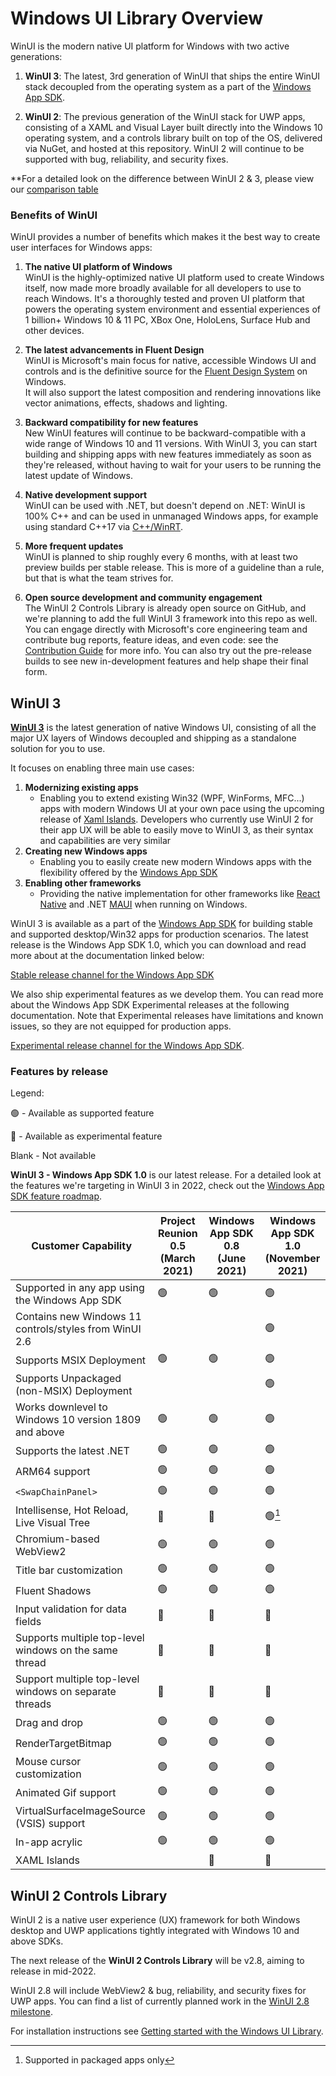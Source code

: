 # Windows UI Library Overview

WinUI is the modern native UI platform for Windows with two active generations:

1. **WinUI 3**: The latest, 3rd generation of WinUI that ships the entire WinUI stack decoupled from the operating system as a part of the [Windows App SDK](https://docs.microsoft.com/windows/apps/windows-app-sdk/).

2. **WinUI 2**: The previous generation of the WinUI stack for UWP apps, consisting of a XAML and Visual Layer built directly into the Windows 10 operating system, and a controls library built on top of the OS, delivered via NuGet, and hosted at this repository. WinUI 2 will continue to be supported with bug, reliability, and security fixes.

**For a detailed look on the difference between WinUI 2 & 3, please view our [comparison table](https://docs.microsoft.com/windows/apps/winui/#comparison-of-winui-3-and-winui-2)

### Benefits of WinUI 

WinUI provides a number of benefits which makes it the best way to create user interfaces for Windows apps:

1. **The native UI platform of Windows**  
WinUI is the highly-optimized native UI platform used to create Windows itself, now made more broadly available for all developers to use to reach Windows. It's a thoroughly tested and proven UI platform that powers the operating system environment and essential experiences of 1 billion+ Windows 10 & 11 PC, XBox One, HoloLens, Surface Hub and other devices.

2. **The latest advancements in Fluent Design**  
WinUI is Microsoft's main focus for native, accessible Windows UI and controls and is the definitive source for the [Fluent Design System](https://www.microsoft.com/design/fluent/) on Windows.  
It will also support the latest composition and rendering innovations like vector animations, effects, shadows and lighting.

3. **Backward compatibility for new features**  
New WinUI features will continue to be backward-compatible with a wide range of Windows 10 and 11 versions. With WinUI 3, you can start building and shipping apps with new features immediately as soon as they're released, without having to wait for your users to be running the latest update of Windows.

4. **Native development support**  
WinUI can be used with .NET, but doesn't depend on .NET: WinUI is 100% C++ and can be used in unmanaged Windows apps, for example using standard C++17 via [C++/WinRT](https://docs.microsoft.com/windows/uwp/cpp-and-winrt-apis/).

5. **More frequent updates**  
WinUI is planned to ship roughly every 6 months, with at least two preview builds per stable release.  This is more of a guideline than a rule, but that is what the team strives for.

6. **Open source development and community engagement**  
 The WinUI 2 Controls Library is already open source on GitHub, and we're planning to add the full WinUI 3 framework into this repo as well. You can engage directly with Microsoft's core engineering team and contribute bug reports, feature ideas, and even code: see the [Contribution Guide](../CONTRIBUTING.md) for more info.  You can also try out the pre-release builds to see new in-development features and help shape their final form.  

## WinUI 3

**[WinUI 3](https://docs.microsoft.com/windows/apps/winui/winui3/)** is the latest generation of native Windows UI, consisting of all the major UX layers of Windows decoupled and shipping as a standalone solution for you to use.

It focuses on enabling three main use cases:

1. **Modernizing existing apps**
    * Enabling you to extend existing Win32 (WPF, WinForms, MFC...) apps with modern Windows UI at your own pace using the upcoming release of [Xaml Islands](https://docs.microsoft.com/windows/apps/desktop/modernize/xaml-islands). Developers who currently use WinUI 2 for their app UX will be able to easily move to WinUI 3, as their syntax and capabilities are very similar
2. **Creating new Windows apps**
    * Enabling you to easily create new modern Windows apps with the flexibility offered by the [Windows App SDK](https://docs.microsoft.com/windows/apps/windows-app-sdk/)
3. **Enabling other frameworks**
    * Providing the native implementation for other frameworks like [React Native](https://github.com/Microsoft/react-native-windows) and .NET [MAUI](https://docs.microsoft.com/dotnet/maui/what-is-maui) when running on Windows.

WinUI 3 is available as a part of the [Windows App SDK](https://docs.microsoft.com/windows/apps/windows-app-sdk) for building stable and supported desktop/Win32 apps for production scenarios. The latest release is the Windows App SDK 1.0, which you can download and read more about at the documentation linked below:

[Stable release channel for the Windows App SDK](https://docs.microsoft.com/windows/apps/windows-app-sdk/stable-channel)

We also ship experimental features as we develop them. You can read more about the Windows App SDK Experimental releases at the following documentation. Note that Experimental releases have limitations and known issues, so they are not equipped for production apps.

[Experimental release channel for the Windows App SDK](https://docs.microsoft.com/windows/apps/windows-app-sdk/experimental-channel).

### Features by release
Legend:

&#128994; - Available as supported feature

&#128311; - Available as experimental feature  

Blank -  Not available

**WinUI 3 - Windows App SDK 1.0** is our latest release. For a detailed look at the features we're targeting in WinUI 3 in 2022, check out the [Windows App SDK feature roadmap](https://github.com/microsoft/WindowsAppSDK/blob/main/docs/roadmap.md).

| Customer Capability | Project Reunion 0.5 <br/>(March 2021) | Windows App SDK 0.8 <br/>(June 2021) | Windows App SDK 1.0 <br/> (November 2021) |
| ------------------- | -------------------------------- | ------------------------------- | ----------------------------- |
| Supported in any app using the Windows App SDK         | &#128994;          | &#128994;          | &#128994;                       |
| Contains new Windows 11 controls/styles from WinUI 2.6 |                    |                    | &#128994;                       |
| Supports MSIX Deployment                               | &#128994;          | &#128994;          | &#128994;                       |
| Supports Unpackaged (non-MSIX) Deployment              |                    |                    | &#128994;                       |
| Works downlevel to Windows 10 version 1809 and above   | &#128994;          | &#128994;          | &#128994;                       |
| Supports the latest .NET                               | &#128994;          | &#128994;          | &#128994;                       |
| ARM64 support                                          | &#128994;          | &#128994;          | &#128994;                       |
| `<SwapChainPanel> `                                    | &#128994;          | &#128994;          | &#128994;                       |
| Intellisense, Hot Reload, Live Visual Tree             | &#128311;          | &#128311;          | &#128994;[^1]                   |
| Chromium-based WebView2                                | &#128994;          | &#128994;          | &#128994;                       |
| Title bar customization                                | &#128994;          | &#128994;          | &#128994;                       |
| Fluent Shadows                                         | &#128994;          | &#128994;          | &#128994;                       |
| Input validation for data fields                       | &#128311;          | &#128311;          | &#128311;                       |
| Supports multiple top-level windows on the same thread | &#128311;          | &#128311;          | &#128311;                       |
| Support multiple top-level windows on separate threads | &#128311;          | &#128311;          | &#128311;                       |
| Drag and drop                                          | &#128994;          | &#128994;          | &#128994;                       |
| RenderTargetBitmap                                     | &#128994;          | &#128994;          | &#128994;                       |
| Mouse cursor customization                             | &#128994;          | &#128994;          | &#128994;                       |
| Animated Gif support                                   | &#128994;          | &#128994;          | &#128994;                       |
| VirtualSurfaceImageSource (VSIS) support               | &#128994;          | &#128994;          | &#128994;                       |
| In-app acrylic                                         | &#128994;          | &#128994;          | &#128994;                       |
| XAML Islands                                           |                    | &#128311;          | &#128311;                       |

[^1]: Supported in packaged apps only

## WinUI 2 Controls Library

WinUI 2 is a native user experience (UX) framework for both Windows desktop and UWP applications tightly integrated with Windows 10 and above SDKs. 

The next release of the **WinUI 2 Controls Library** will be v2.8, aiming to release in mid-2022.

WinUI 2.8 will include WebView2 & bug, reliability, and security fixes for UWP apps.  You can find a list of currently planned work in the [WinUI 2.8 milestone](https://github.com/microsoft/microsoft-ui-xaml/milestone/14).

For installation instructions see [Getting started with the Windows UI Library](https://docs.microsoft.com/windows/apps/winui/winui2/getting-started).
